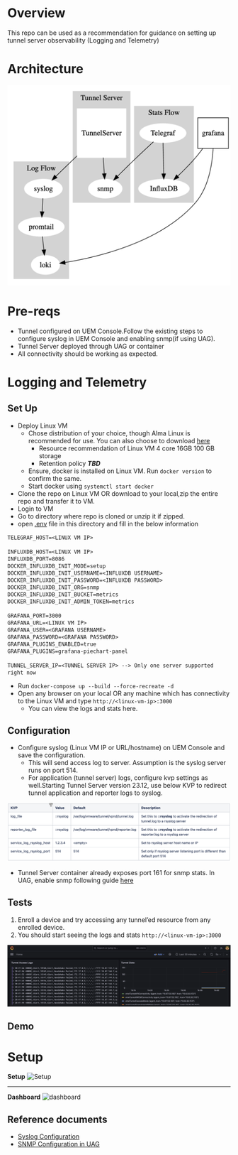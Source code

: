 Overview
========

This repo can be used as a recommendation for guidance on setting up tunnel server observability (Logging and Telemetry)

Architecture
============

![arch](./docs/arch.png)

Pre-reqs
========

* Tunnel configured on UEM Console.Follow the existing steps to configure syslog in UEM Console and enabling snmp(if using UAG).
* Tunnel Server deployed through UAG or container
* All connectivity should be working as expected.


Logging and Telemetry
=====================

Set Up
------

* Deploy Linux VM 
    * Chose distribution of your choice, though Alma Linux is recommended for use. You can also choose to download [here](https://almalinux.org/get-almalinux/)
        * Resource recommendation of Linux VM 4 core 16GB 100 GB storage 
        * Retention policy ___TBD___
    * Ensure, docker is installed on Linux VM. Run `docker version` to confirm the same.
    * Start docker using `systemctl start docker`
* Clone the repo on Linux VM OR download to your local,zip the entire repo and transfer it to VM.
* Login to VM
* Go to directory where repo is cloned or unzip it if zipped.
* open [.env](./.env) file in this directory and fill in the below information
```
TELEGRAF_HOST=<LINUX VM IP>

INFLUXDB_HOST=<LINUX VM IP>
INFLUXDB_PORT=8086
DOCKER_INFLUXDB_INIT_MODE=setup
DOCKER_INFLUXDB_INIT_USERNAME=<INFLUXDB USERNAME>
DOCKER_INFLUXDB_INIT_PASSWORD=<INFLUXDB PASSWORD>
DOCKER_INFLUXDB_INIT_ORG=snmp
DOCKER_INFLUXDB_INIT_BUCKET=metrics
DOCKER_INFLUXDB_INIT_ADMIN_TOKEN=metrics

GRAFANA_PORT=3000
GRAFANA_URL=<LINUX VM IP>
GRAFANA_USER=<GRAFANA USERNAME>
GRAFANA_PASSWORD=<GRAFANA PASSWORD>
GRAFANA_PLUGINS_ENABLED=true
GRAFANA_PLUGINS=grafana-piechart-panel

TUNNEL_SERVER_IP=<TUNNEL SERVER IP> --> Only one server supported right now
```
* Run `docker-compose up --build --force-recreate -d`
* Open any browser on your local OR any machine which has connectivity to the Linux VM and type `http://<linux-vm-ip>:3000`
    * You can view the logs and stats here.

Configuration
-------------

* Configure syslog (Linux VM IP or URL/hostname) on UEM Console and save the configuration.
    * This will send access log to server. Assumption is the syslog server runs on port 514.
    * For application (tunnel server) logs, configure kvp settings as well.Starting Tunnel Server version 23.12, use below KVP to redirect tunnel application and reporter logs to syslog.

![Tunnel KVP](./docs/tunnelkvp.png)

* Tunnel Server container already exposes port 161 for snmp stats. In UAG, enable snmp following guide [here](https://docs.vmware.com/en/Unified-Access-Gateway/2303/uag-deploy-config/GUID-F71E6283-E24B-49F5-8AC6-D28915CD41AD.html)

Tests
-----

1. Enroll a device and try accessing any tunnel’ed resource from any enrolled device. 
2. You should start seeing the logs and stats `http://<linux-vm-ip>:3000`

![Tunnel Stats and Logs](./docs/grafana.png)

Demo
----
Setup
=======
**Setup**
![Setup](./docs/setup.gif)

------------
**Dashboard**
![dashboard](./docs/ui.gif)

Reference documents
-------------------

* [Syslog Configuration](https://docs.vmware.com/en/VMware-Workspace-ONE-UEM/services/VMware_Tunnel/GUID-471260BA-4DDC-4BFE-B8C3-FA2DDC2116A1.html)
* [SNMP Configuration in UAG](https://docs.vmware.com/en/Unified-Access-Gateway/2303/uag-deploy-config/GUID-F71E6283-E24B-49F5-8AC6-D28915CD41AD.html)
